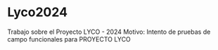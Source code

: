 ﻿# Lyco2024
Trabajo sobre el Proyecto LYCO - 2024
Motivo: Intento de pruebas de campo funcionales para PROYECTO LYCO 
